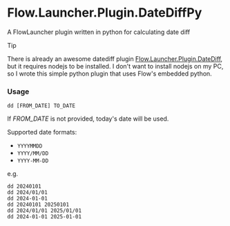 # Flow.Launcher.Plugin.DateDiffPy
A FlowLauncher plugin written in python for calculating date diff

> [!TIP]
> There is already an awesome datediff plugin [Flow.Launcher.Plugin.DateDiff](https://github.com/LeoDupont/Flow.Launcher.Plugin.DateDiff), but it requires nodejs to be installed. I don't want to install nodejs on my PC, so I wrote this simple python plugin that uses Flow's embedded python.

### Usage
```
dd [FROM_DATE] TO_DATE
```
If *FROM_DATE* is not provided, today's date will be used.

Supported date formats:
- `YYYYMMDD`
- `YYYY/MM/DD`
- `YYYY-MM-DD`

e.g.
```
dd 20240101
dd 2024/01/01
dd 2024-01-01
dd 20240101 20250101
dd 2024/01/01 2025/01/01
dd 2024-01-01 2025-01-01
```